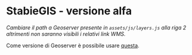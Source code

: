 # StabieGIS - versione alfa
*Cambiare il path a Geoserver presente in `assets/js/layers.js` alla riga 2 altrimenti non saranno visibili i relativi link WMS.*

Come versione di Geoserver è possibile usare [questa](https://github.com/MaxDragonheart/docker-geoserver).